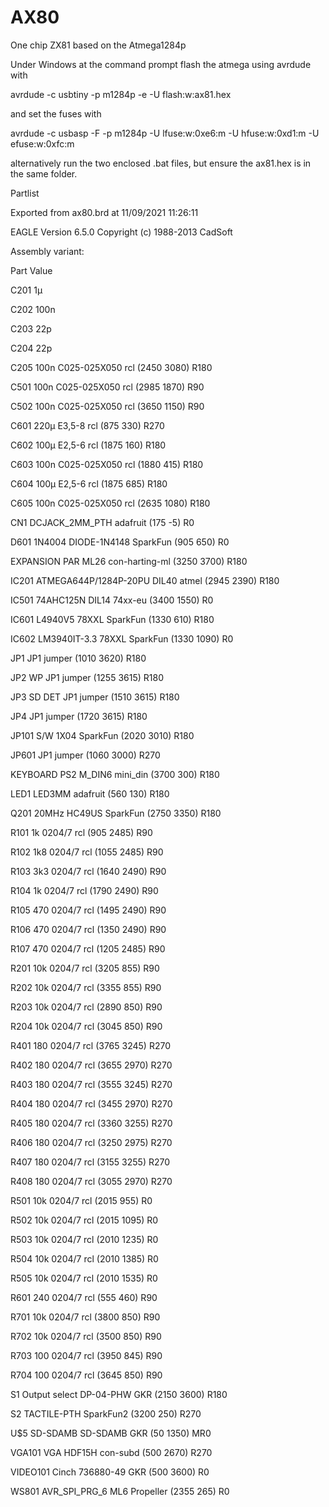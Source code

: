 # AX80
One chip ZX81 based on the Atmega1284p

Under Windows at the command prompt flash the atmega using avrdude with

avrdude -c usbtiny -p m1284p -e -U flash:w:ax81.hex

and set the fuses with

avrdude -c usbasp -F -p m1284p -U lfuse:w:0xe6:m -U hfuse:w:0xd1:m -U efuse:w:0xfc:m

alternatively run the two enclosed .bat files, but ensure the ax81.hex is in the same folder.

Partlist

Exported from ax80.brd at 11/09/2021 11:26:11

EAGLE Version 6.5.0 Copyright (c) 1988-2013 CadSoft

Assembly variant: 

Part      Value

C201      1µ                   

C202      100n                  

C203      22p                   

C204      22p                  

C205      100n                  C025-025X050   rcl            (2450 3080)           R180

C501      100n                  C025-025X050   rcl            (2985 1870)           R90

C502      100n                  C025-025X050   rcl            (3650 1150)           R90

C601      220µ                  E3,5-8         rcl            (875 330)             R270

C602      100µ                  E2,5-6         rcl            (1875 160)            R180

C603      100n                  C025-025X050   rcl            (1880 415)            R180

C604      100µ                  E2,5-6         rcl            (1875 685)            R180

C605      100n                  C025-025X050   rcl            (2635 1080)           R180

CN1                             DCJACK_2MM_PTH adafruit       (175 -5)              R0

D601      1N4004                DIODE-1N4148   SparkFun       (905 650)             R0

EXPANSION PAR                   ML26           con-harting-ml (3250 3700)           R180

IC201     ATMEGA644P/1284P-20PU DIL40          atmel          (2945 2390)           R180

IC501     74AHC125N             DIL14          74xx-eu        (3400 1550)           R0

IC601     L4940V5               78XXL          SparkFun       (1330 610)            R180

IC602     LM3940IT-3.3          78XXL          SparkFun       (1330 1090)           R0

JP1                             JP1            jumper         (1010 3620)           R180

JP2       WP                    JP1            jumper         (1255 3615)           R180

JP3       SD DET                JP1            jumper         (1510 3615)           R180

JP4                             JP1            jumper         (1720 3615)           R180

JP101     S/W                   1X04           SparkFun       (2020 3010)           R180

JP601                           JP1            jumper         (1060 3000)           R270

KEYBOARD  PS2                   M_DIN6         mini_din       (3700 300)            R180

LED1                            LED3MM         adafruit       (560 130)             R180

Q201      20MHz                 HC49US         SparkFun       (2750 3350)           R180

R101      1k                    0204/7         rcl            (905 2485)            R90

R102      1k8                   0204/7         rcl            (1055 2485)           R90

R103      3k3                   0204/7         rcl            (1640 2490)           R90

R104      1k                    0204/7         rcl            (1790 2490)           R90

R105      470                   0204/7         rcl            (1495 2490)           R90

R106      470                   0204/7         rcl            (1350 2490)           R90

R107      470                   0204/7         rcl            (1205 2485)           R90

R201      10k                   0204/7         rcl            (3205 855)            R90

R202      10k                   0204/7         rcl            (3355 855)            R90

R203      10k                   0204/7         rcl            (2890 850)            R90

R204      10k                   0204/7         rcl            (3045 850)            R90

R401      180                   0204/7         rcl            (3765 3245)           R270

R402      180                   0204/7         rcl            (3655 2970)           R270

R403      180                   0204/7         rcl            (3555 3245)           R270

R404      180                   0204/7         rcl            (3455 2970)           R270

R405      180                   0204/7         rcl            (3360 3255)           R270

R406      180                   0204/7         rcl            (3250 2975)           R270

R407      180                   0204/7         rcl            (3155 3255)           R270

R408      180                   0204/7         rcl            (3055 2970)           R270

R501      10k                   0204/7         rcl            (2015 955)            R0

R502      10k                   0204/7         rcl            (2015 1095)           R0

R503      10k                   0204/7         rcl            (2010 1235)           R0

R504      10k                   0204/7         rcl            (2010 1385)           R0

R505      10k                   0204/7         rcl            (2010 1535)           R0

R601      240                   0204/7         rcl            (555 460)             R90

R701      10k                   0204/7         rcl            (3800 850)            R90

R702      10k                   0204/7         rcl            (3500 850)            R90

R703      100                   0204/7         rcl            (3950 845)            R90

R704      100                   0204/7         rcl            (3645 850)            R90

S1        Output select         DP-04-PHW      GKR            (2150 3600)           R180

S2                              TACTILE-PTH    SparkFun2      (3200 250)            R270

U$5       SD-SDAMB              SD-SDAMB       GKR            (50 1350)             MR0

VGA101    VGA                   HDF15H         con-subd       (500 2670)            R270

VIDEO101  Cinch                 736880-49      GKR            (500 3600)            R0

WS801     AVR_SPI_PRG_6         ML6            Propeller      (2355 265)            R0
